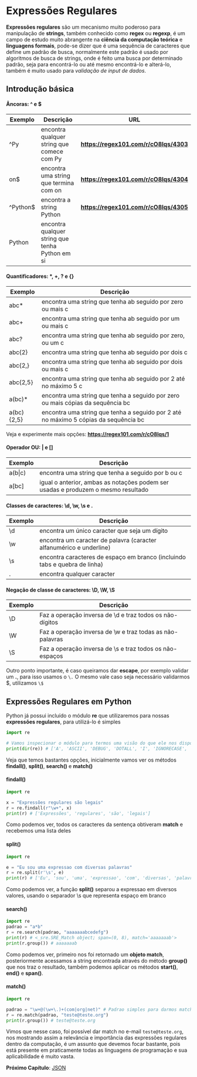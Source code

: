 # Expressões Regulares

**Expressões regulares** são um mecanismo muito poderoso para manipulação de **strings**, também conhecido como **regex** ou **regexp**, é um campo de estudo muito abrangente na **ciência da computação teórica** e **linguagens formais**, pode-se dizer que é uma sequência de caracteres que define um padrão de busca, normalmente este padrão é usado por algoritmos de busca de strings, onde é feito uma busca por determinado padrão, seja para encontrá-lo ou até mesmo encontrá-lo e alterá-lo, também é muito usado para *validação de input de dados*. 

## Introdução básica

#### Âncoras: **^** e **$**

| Exemplo  | Descrição                                      | URL                                |
|----------|------------------------------------------------|------------------------------------|
| ^Py      | encontra qualquer string que comece com Py      | **https://regex101.com/r/cO8lqs/4303** |
| on$      | encontra uma string que termina com on          | **https://regex101.com/r/cO8lqs/4304** |
| ^Python$ | encontra a string Python                       | **https://regex101.com/r/cO8lqs/4305** |
| Python   | encontra qualquer string que tenha Python em si |                                    |

#### Quantificadores: *, **+**, **?** e **{}**

| Exemplo    | Descrição                                                                           |
|------------|-------------------------------------------------------------------------------------|
| abc*       | encontra uma string que tenha ab seguido por zero ou mais c                          |
| abc+       | encontra uma string que tenha ab seguido por um ou mais c                            |
| abc?       | encontra uma string que tenha ab seguido por zero, ou um c                           |
| abc{2}     | encontra uma string que tenha ab seguido por dois c                                  |
| abc{2,}    | encontra uma string que tenha ab seguido por dois ou mais c                          |
| abc{2,5}   | encontra uma string que tenha ab seguido por 2 até no máximo 5 c                     |
| a(bc)*     | encontra uma string que tenha a seguido por zero ou mais cópias da sequência bc      |
| a(bc){2,5} | encontra uma string que tenha a seguido por 2 até no máximo 5 cópias da sequência bc |

Veja e experimente mais opções: **https://regex101.com/r/cO8lqs/1**

#### Operador OU: **|** e **[]**

| Exemplo | Descrição                                                                         |
|---------|-----------------------------------------------------------------------------------|
| a(b\|c)  | encontra uma string que tenha a seguido por b ou c                                 |
| a[bc]   | igual o anterior, ambas as notações podem ser usadas e produzem o mesmo resultado |

#### Classes de caracteres: **\d**, **\w**, **\s** e **.**

| Exemplo | Descrição                                                               |
|---------|-------------------------------------------------------------------------|
| \d      | encontra um único caracter que seja um dígito                            |
| \w      | encontra um caracter de palavra (caracter alfanumérico e underline)      |
| \s      | encontra caracteres de espaço em branco (incluindo tabs e quebra de linha) |
| .       | encontra qualquer caracter                                               |

#### Negação de classe de caracteres: **\D**, **\W**, **\S**

| Exemplo | Descrição                                                 |
|---------|-----------------------------------------------------------|
| \D      | Faz a operação inversa de \d e traz todos os não-dígitos  |
| \W      | Faz a operação inversa de \w e traz todas as não-palavras |
| \S      | Faz a operação inversa de \s e traz todos os não-espaços  |

Outro ponto importante, é caso queiramos dar **escape**, por exemplo validar um **.**, para isso usamos o `\.`
O mesmo vale caso seja necessário validarmos $, utilizamos `\$`

## Expressões Regulares em Python

Python já possui incluído o módulo **re** que utilizaremos para nossas **expressões regulares**, para utilizá-lo é simples

```python
import re

# Vamos inspecionar o módulo para termos uma visão do que ele nos disponibiliza
print(dir(re)) # ['A', 'ASCII', 'DEBUG', 'DOTALL', 'I', 'IGNORECASE', 'L', 'LOCALE', 'M', 'MULTILINE', 'S', 'Scanner', 'T', 'TEMPLATE', 'U', 'UNICODE', 'VERBOSE', 'X', '_MAXCACHE', '__all__', '__builtins__', '__cached__', '__doc__', '__file__', '__loader__', '__name__', '__package__', '__spec__', '__version__', '_alphanum_bytes', '_alphanum_str', '_cache', '_cache_repl', '_compile', '_compile_repl', '_expand', '_locale', '_pattern_type', '_pickle', '_subx', 'compile', 'copyreg', 'error', 'escape', 'findall', 'finditer', 'fullmatch', 'match', 'purge', 'search', 'split', 'sre_compile', 'sre_parse', 'sub', 'subn', 'sys', 'template']
```

Veja que temos bastantes opções, inicialmente vamos ver os métodos **findall()**, **split()**, **search()** e **match()**

#### findall()

```python
import re

x = "Expressões regulares são legais"
r = re.findall(r"\w+", x)
print(r) # ['Expressões', 'regulares', 'são', 'legais']
```

Como podemos ver, todos os caracteres da sentença obtiveram **match** e recebemos uma lista deles

#### split()

```python
import re

e = "Eu sou uma expressao com diversas palavras"
r = re.split(r'\s', e)
print(r) # ['Eu', 'sou', 'uma', 'expressao', 'com', 'diversas', 'palavras']
```

Como podemos ver, a função **split()** separou a expressao em diversos valores, usando o separador \s que representa espaço em branco

#### search()

```python
import re
padrao = "a*b"
r = re.search(padrao, "aaaaaaabcedefg")
print(r) # <_sre.SRE_Match object; span=(0, 8), match='aaaaaaab'>
print(r.group()) # aaaaaaab
```

Como podemos ver, primeiro nos foi retornado um **objeto match**, posteriormente acessamos a string encontrada através do método **group()** que nos traz o resultado, também podemos aplicar os métodos **start()**, **end()** e **span()**.

#### match()

```python
import re

padrao = "\w+@(\w+\.)+(com|org|net)" # Padrao simples para darmos match em um email
r = re.match(padrao, "teste@teste.org")
print(r.group()) # teste@teste.org
```

Vimos que nesse caso, foi possível dar match no e-mail `teste@teste.org`, nos mostrando assim a relevância e importância das expressões regulares dentro da computação, é um assunto que devemos focar bastante, pois está presente em praticamente todas as linguagens de programação e sua aplicabilidade é muito vasta.

**Próximo Capítulo**: [JSON](https://github.com/the-akira/Python-Iluminado/blob/master/Capitulos/24.PythonJSON.md)
